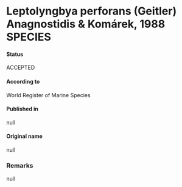 # Leptolyngbya perforans (Geitler) Anagnostidis & Komárek, 1988 SPECIES

#### Status
ACCEPTED

#### According to
World Register of Marine Species

#### Published in
null

#### Original name
null

### Remarks
null